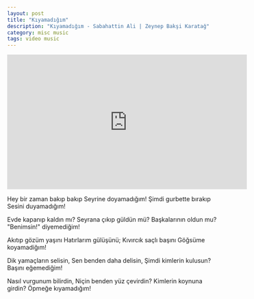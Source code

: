 ```yaml
---
layout: post
title: "Kıyamadığım"
description: "Kıyamadığım - Sabahattin Ali | Zeynep Bakşi Karatağ"
category: misc music
tags: video music
---
```


<center><iframe width="560" height="315" src="https://youtu.be/IOd4Bhd-bWA" frameborder="0" allowfullscreen></iframe></center>

Hey bir zaman bakıp bakıp
Seyrine doyamadığım!
Şimdi gurbette bırakıp
Sesini duyamadığım!

Evde kapanıp kaldın mı?
Seyrana çıkıp güldün mü?
Başkalarının oldun mu?
"Benimsin!" diyemediğim!

Akıtıp gözüm yaşını
Hatırlarım gülüşünü;
Kıvırcık saçlı başını
Göğsüme koyamadiğım!

Dik yamaçların selisin,
Sen benden daha delisin,
Şimdi kimlerin kulusun?
Başını eğemediğim!

Nasıl vurgunum bilirdin,
Niçin benden yüz çevirdin?
Kimlerin koynuna girdin?
Öpmeğe kıyamadığım!